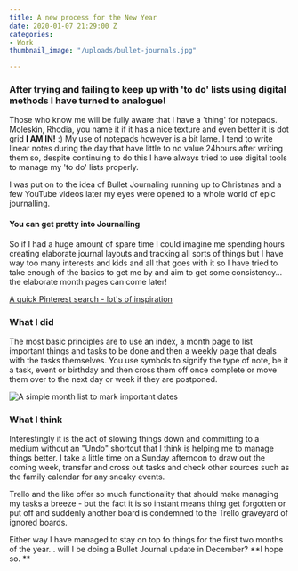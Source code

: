 ```yaml
---
title: A new process for the New Year
date: 2020-01-07 21:29:00 Z
categories:
- Work
thumbnail_image: "/uploads/bullet-journals.jpg"

---
```


### After trying and failing to keep up with 'to do' lists using digital methods I have turned to analogue!

Those who know me will be fully aware that I have a 'thing' for notepads. Moleskin, Rhodia, you name it if it has a nice texture and even better it is dot grid **I AM IN!** :)  My use of notepads however is a bit lame. I tend to write linear notes during the day that have little to no value 24hours after writing them so, despite continuing to do this I have always tried to use digital tools to manage my 'to do' lists properly. 

I was put on to the idea of Bullet Journaling running up to Christmas and a few YouTube videos later my eyes were opened to a whole world of epic journalling. 

#### You can get pretty into Journalling

So if I had a huge amount of spare time I could imagine me spending hours creating elaborate journal layouts and tracking all sorts of things but I have way too many interests and kids and all that goes with it so I have tried to take enough of the basics to get me by and aim to get some consistency...  the elaborate month pages can come later!

[A quick Pinterest search - lot's of inspiration](https://www.pinterest.co.uk/search/pins/?q=bullet%20journal&rs=typed&term_meta[]=bullet%7Ctyped&term_meta[]=journal%7Ctyped)

### What I did

The most basic principles are to use an index, a month page to list important things and tasks to be done and then a weekly page that deals with the tasks themselves. You use symbols to signify the type of note, be it a task, event or birthday and then cross them off once complete or move them over to the next day or week if they are postponed.

![A simple month list to mark important dates](/uploads/bullet-journals-2.jpg "A simple month list to mark important dates")

### What I think

Interestingly it is the act of slowing things down and committing to a medium without an "Undo" shortcut that I think is helping me to manage things better. I take a little time on a Sunday afternoon to draw out the coming week, transfer and cross out tasks and check other sources such as the family calendar for any sneaky events. 

Trello and the like offer so much functionality that should make managing my tasks a breeze - but the fact it is so instant means thing get forgotten or put off and suddenly another board is condemned to the Trello graveyard of ignored boards.

Either way I have managed to stay on top fo things for the first two months of the year... will I be doing a Bullet Journal update in December? **I hope so. **







